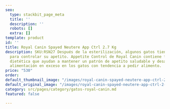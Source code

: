 ```yaml
---
seo:
  type: stackbit_page_meta
  title: ''
  description: ''
  robots: []
  extra: []
template: product
id: ''
title: Royal Canin Spayed Neutere App Ctrl 2.7 Kg
description: SKU:RSN27 Después de la esterilización, algunos gatos tienen problemas
  para controlar su apetito. Appetite Control de Royal Canin contiene fuentes de fibra
  dietética que ayudan a mantener un patrón de apetito saludable y desalientan la
  alimentación en exceso en los gatos con tendencia a pedir alimento.
price: "530"
order: 
default_thumbnail_image: "/images/royal-canin-spayed-neutere-app-ctrl-2-7-kg.jpg"
default_original_image: "/images/royal-canin-spayed-neutere-app-ctrl-2-7-kg.jpg"
category: src/pages/category/gatos-royal-canin.md
featured: false

---
```

